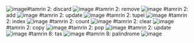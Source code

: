 ![image](https://github.com/Sadrakhtarshenas/python/assets/140339193/0428d664-0eed-4db6-9683-ce655ee71ebf)#tamrin 2: discard
![image](https://github.com/Sadrakhtarshenas/python/assets/140339193/f5d29aa9-5a72-4a8c-ab8d-b17218c065f9)
#tamrin 2: remove
![image](https://github.com/Sadrakhtarshenas/python/assets/140339193/62db6151-1d20-441d-8b6f-b8c3cceabf69)
#tamrin 2: add
![image](https://github.com/Sadrakhtarshenas/python/assets/140339193/b514a861-8600-4336-83e7-fdbdbab7cb71)
#tamrin 2: update 
![image](https://github.com/Sadrakhtarshenas/python/assets/140339193/6a0ae861-1aa3-44f6-830c-3eb5b7397101)
#tamrin 2: tupel
![image](https://github.com/Sadrakhtarshenas/python/assets/140339193/0a982c0b-23ab-4d2e-950b-9069c0dfc151)
#tamrin 2: index
![image](https://github.com/Sadrakhtarshenas/python/assets/140339193/dfa74e4f-b909-4e4f-88fb-230e9a2d2f65)
#tamrin 2: count
![image](https://github.com/Sadrakhtarshenas/python/assets/140339193/cb0353be-07a6-45bc-b262-b035bd4178ea)
#tamrin 2: clear
![image](https://github.com/Sadrakhtarshenas/python/assets/140339193/3058b3b6-d76c-4b75-b9f7-543a9c1b18a6)
#tamrin 2: copy
![image](https://github.com/Sadrakhtarshenas/python/assets/140339193/174bcb4d-f828-4f1f-90a2-ad7be6bdf0cc)
#tamrin 2: pop
![image](https://github.com/Sadrakhtarshenas/python/assets/140339193/8d641ea9-037b-41d0-a051-f67a18eadb32)
#tamrin 2: update
![image](https://github.com/Sadrakhtarshenas/python/assets/140339193/9a3247d6-fe41-40ee-bc97-85c97a7c103b)
#tamrin 8: tas
![image](https://github.com/Sadrakhtarshenas/python/assets/140339193/6a0ce78e-77f1-47b8-afdc-4b5b8a2f820b)
#tamrin 8: palindrome 
![image](https://github.com/Sadrakhtarshenas/python/assets/140339193/f34dc6aa-7bd1-480c-9a1e-34029649b7b1)
